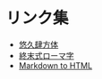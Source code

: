# リンク集

- [悠久肆方体](https://tktb-tess.dev)
- [終末式ローマ字](https://shuuro.tktb-tess.dev)
- [Markdown to HTML](/md-to-html)
